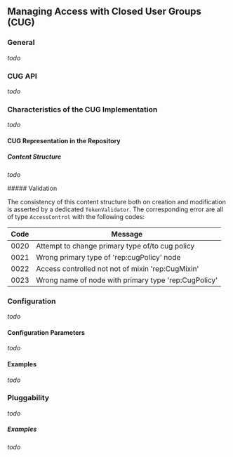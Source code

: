 <!--
   Licensed to the Apache Software Foundation (ASF) under one or more
   contributor license agreements.  See the NOTICE file distributed with
   this work for additional information regarding copyright ownership.
   The ASF licenses this file to You under the Apache License, Version 2.0
   (the "License"); you may not use this file except in compliance with
   the License.  You may obtain a copy of the License at

       http://www.apache.org/licenses/LICENSE-2.0

   Unless required by applicable law or agreed to in writing, software
   distributed under the License is distributed on an "AS IS" BASIS,
   WITHOUT WARRANTIES OR CONDITIONS OF ANY KIND, either express or implied.
   See the License for the specific language governing permissions and
   limitations under the License.
-->

Managing Access with Closed User Groups (CUG)
--------------------------------------------------------------------------------

### General

_todo_

### CUG API

_todo_

### Characteristics of the CUG Implementation

_todo_

#### CUG Representation in the Repository

##### Content Structure

_todo_

<a name="validation"/>
##### Validation

The consistency of this content structure both on creation and modification is
asserted by a dedicated `TokenValidator`. The corresponding error are
all of type `AccessControl` with the following codes:

| Code              | Message                                                  |
|-------------------|----------------------------------------------------------|
| 0020              | Attempt to change primary type of/to cug policy          |
| 0021              | Wrong primary type of 'rep:cugPolicy' node               |
| 0022              | Access controlled not not of mixin 'rep:CugMixin'        |
| 0023              | Wrong name of node with primary type 'rep:CugPolicy'     |

### Configuration

_todo_

#### Configuration Parameters

_todo_


#### Examples

_todo_

### Pluggability

_todo_

##### Examples

_todo_

<!-- references -->